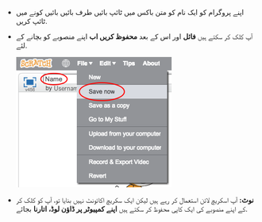 + اپنے پروگرام کو ایک نام کو متن باکس میں ٹائپ بائیں طرف بائیں بائیں کونے میں ٹائپ کریں.

+ آپ کلک کر سکتے ہیں **فائل** اور اس کے بعد **محفوظ کریں اب** اپنے منصوبے کو بچانے کے لئے.
    
    ![اسکرین شاٹ](images/save.png)

+ **نوٹ:** آپ اسکریچ لائن استعمال کر رہے ہیں لیکن ایک سکریچ اکائونٹ نہیں بنایا تو، آپ کو کلک کر کے اپنے منصوبے کی ایک کاپی محفوظ کر سکتے ہیں **اپنے کمپیوٹر پر ڈاؤن لوڈ، اتارنا** بجائے.